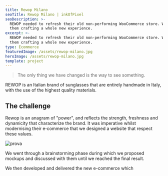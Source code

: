 ```yaml
---
title: Rewop Milano
seoTitle: Rewop Milano | inkOfPixel
seoDescription: >-
  REWOP needed to refresh their old non-performing WooCommerce store. We helped
  them crafting a whole new experience.
excerpt: >-
  REWOP needed to refresh their old non-performing WooCommerce store. We helped
  them crafting a whole new experience.
type: Ecommerce
featuredImage: /assets/rewop-milano.jpg
heroImage: /assets/rewop-milano.jpg
template: project
---
```

> The only thing we have changed is the way to see something.

REWOP is an Italian brand of sunglasses that are entirely handmade in Italy, with the use of the highest quality materials.

## The challenge

Rewop is an anagram of "power", and reflects the strength, freshness and dynamicity that characterize the brand. It was imperative whilst modernising their e‑commerce that we designed a website that respect these values.

![prova](/assets/rewop-milano.jpg)

We went through a brainstorming phase during which we proposed mockups and discussed with them until we reached the final result. 

We then developed and delivered the new e-commerce which
